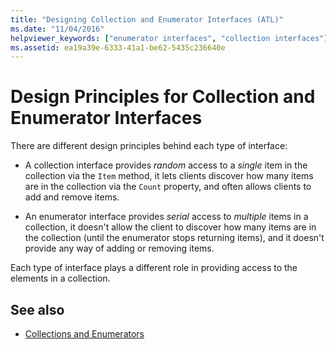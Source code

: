 ```yaml
---
title: "Designing Collection and Enumerator Interfaces (ATL)"
ms.date: "11/04/2016"
helpviewer_keywords: ["enumerator interfaces", "collection interfaces"]
ms.assetid: ea19a39e-6333-41a1-be62-5435c236640e
---
```

# Design Principles for Collection and Enumerator Interfaces

There are different design principles behind each type of interface:

- A collection interface provides *random* access to a *single* item in the collection via the `Item` method, it lets clients discover how many items are in the collection via the `Count` property, and often allows clients to add and remove items.

- An enumerator interface provides *serial* access to *multiple* items in a collection, it doesn't allow the client to discover how many items are in the collection (until the enumerator stops returning items), and it doesn't provide any way of adding or removing items.

Each type of interface plays a different role in providing access to the elements in a collection.

## See also

- [Collections and Enumerators](../atl/atl-collections-and-enumerators.md)
